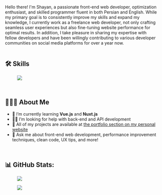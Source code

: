 Hello there! I'm Shayan, a passionate front-end web developer, optimization enthusiast, and skilled programmer fluent in both Persian and English. While my primary goal is to consistently improve my skills and expand my knowledge, I currently work as a freelance web developer, not only crafting seamless user experiences but also fine-tuning website performance for optimal results. In addition, I take pleasure in sharing my expertise with fellow developers and have been willingly contributing to various developer communities on social media platforms for over a year now.
<br /><br />

## 🛠️ Skills
<figure>
  <img src="https://skillicons.dev/icons?i=xd,md,vscode,git,github,netlify,vite,html,css,sass,bootstrap,tailwind,js,jquery,alpinejs,astro,vue" />
</figure>
<br />

## 👨🏻‍💻 About Me
<ul>
  <li>🌱 I’m currently learning <b>Vue.js</b> and <b>Nuxt.js</b></li>
  <li>🤝🏼 I’m looking for help with back-end and API development</li>
  <li>📁 All of my projects are available at <a href="https://shayan-zamani.me/#portfolio">the portfolio section on my personal website</a></li>
  <li>💬 Ask me about front-end web development, performance improvement techniques, clean code, UX tips, and more!</li>
</ul>
<br />

## 📊 GitHub Stats:
<figure>
  <img src="https://github-readme-stats.vercel.app/api?username=ShayanTheNerd&theme=dark&hide_border=false&include_all_commits=true&count_private=true" />
</figure>
<figure>
  <img src="https://github-readme-streak-stats.herokuapp.com/?user=ShayanTheNerd&theme=dark&hide_border=false" />
</figure>
